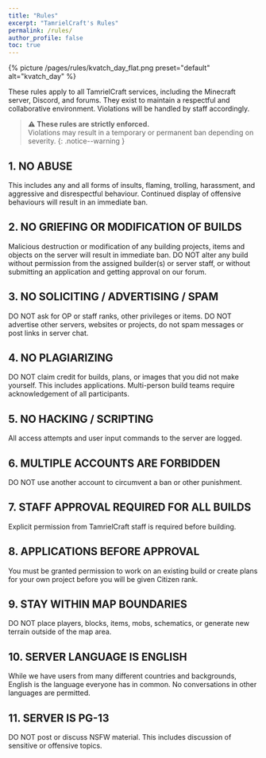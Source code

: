 ```yaml
---
title: "Rules"
excerpt: "TamrielCraft's Rules"
permalink: /rules/
author_profile: false
toc: true
---
```


{% picture /pages/rules/kvatch_day_flat.png preset="default" alt="kvatch_day" %}



These rules apply to all TamrielCraft services, including the Minecraft server, Discord, and forums. They exist to maintain a respectful and collaborative environment. Violations will be handled by staff accordingly.

> **⚠️ These rules are strictly enforced.**  
> Violations may result in a temporary or permanent ban depending on severity.
{: .notice--warning }

## 1. NO ABUSE

This includes any and all forms of insults, flaming, trolling, harassment, and aggressive and disrespectful behaviour. Continued display of offensive behaviours will result in an immediate ban.

## 2. NO GRIEFING OR MODIFICATION OF BUILDS

Malicious destruction or modification of any building projects, items and objects on the server will result in immediate ban. DO NOT alter any build without permission from the assigned builder(s) or server staff, or without submitting an application and getting approval on our forum.

## 3. NO SOLICITING / ADVERTISING / SPAM

DO NOT ask for OP or staff ranks, other privileges or items. DO NOT advertise other servers, websites or projects, do not spam messages or post links in server chat.

## 4. NO PLAGIARIZING

DO NOT claim credit for builds, plans, or images that you did not make yourself. This includes applications. Multi-person build teams require acknowledgement of all participants.

## 5. NO HACKING / SCRIPTING

All access attempts and user input commands to the server are logged.

## 6. MULTIPLE ACCOUNTS ARE FORBIDDEN

DO NOT use another account to circumvent a ban or other punishment.

## 7. STAFF APPROVAL REQUIRED FOR ALL BUILDS

Explicit permission from TamrielCraft staff is required before building.

## 8. APPLICATIONS BEFORE APPROVAL

You must be granted permission to work on an existing build or create plans for your own project before you will be given Citizen rank.

## 9. STAY WITHIN MAP BOUNDARIES

DO NOT place players, blocks, items, mobs, schematics, or generate new terrain outside of the map area.

## 10. SERVER LANGUAGE IS ENGLISH

While we have users from many different countries and backgrounds, English is the language everyone has in common. No conversations in other languages are permitted.

## 11. SERVER IS PG-13

DO NOT post or discuss NSFW material. This includes discussion of sensitive or offensive topics.


